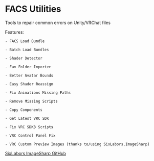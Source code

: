 # FACS Utilities
Tools to repair common errors on Unity/VRChat files

Features:

	- FACS Load Bundle
	
	- Batch Load Bundles
	
	- Shader Detector
	
	- Fav Folder Importer
	
	- Better Avatar Bounds
	
	- Easy Shader Reassign
	
	- Fix Animations Missing Paths
	
	- Remove Missing Scripts
	
	- Copy Components

	- Get Latest VRC SDK
	
	- Fix VRC SDK3 Scripts
	
	- VRC Control Panel Fix
	
	- VRC Custom Preview Images (thanks to/using SixLabors.ImageSharp)


[SixLabors ImageSharp GitHub](https://github.com/SixLabors/ImageSharp)
